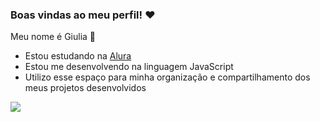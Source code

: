 ### Boas vindas ao meu perfil! ❤️

Meu nome é Giulia 👧

- Estou estudando na [Alura](https://www.alura.com.br)
- Estou me desenvolvendo na linguagem JavaScript
- Utilizo esse espaço para minha organização e compartilhamento dos meus projetos desenvolvidos

![](https://media1.tenor.com/m/a592WZrFduMAAAAC/missmlsery-baby-monkey.gif)
